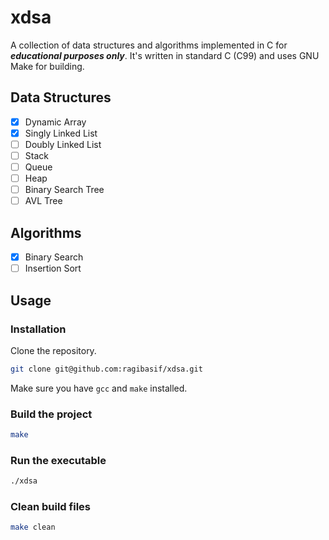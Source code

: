 # xdsa

A collection of data structures and algorithms implemented in C for **_educational purposes only_**. It's written in standard C (C99) and uses GNU Make for building.

## Data Structures

- [x] Dynamic Array
- [x] Singly Linked List
- [ ] Doubly Linked List
- [ ] Stack
- [ ] Queue
- [ ] Heap
- [ ] Binary Search Tree
- [ ] AVL Tree

## Algorithms

- [x] Binary Search
- [ ] Insertion Sort

## Usage

### Installation

Clone the repository.

```bash
git clone git@github.com:ragibasif/xdsa.git
```

Make sure you have `gcc` and `make` installed.

### Build the project

```bash
make
```

### Run the executable

```bash
./xdsa
```

### Clean build files

```bash
make clean
```
